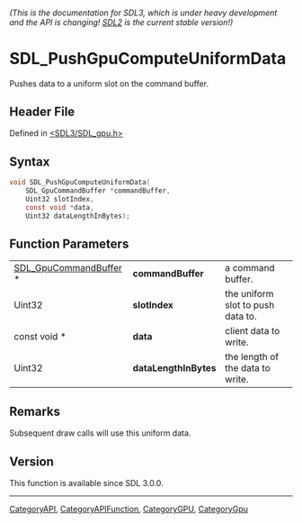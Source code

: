 ###### (This is the documentation for SDL3, which is under heavy development and the API is changing! [SDL2](https://wiki.libsdl.org/SDL2/) is the current stable version!)
# SDL_PushGpuComputeUniformData

Pushes data to a uniform slot on the command buffer.

## Header File

Defined in [<SDL3/SDL_gpu.h>](https://github.com/libsdl-org/SDL/blob/main/include/SDL3/SDL_gpu.h)

## Syntax

```c
void SDL_PushGpuComputeUniformData(
    SDL_GpuCommandBuffer *commandBuffer,
    Uint32 slotIndex,
    const void *data,
    Uint32 dataLengthInBytes);
```

## Function Parameters

|                                                |                       |                                   |
| ---------------------------------------------- | --------------------- | --------------------------------- |
| [SDL_GpuCommandBuffer](SDL_GpuCommandBuffer) * | **commandBuffer**     | a command buffer.                 |
| Uint32                                         | **slotIndex**         | the uniform slot to push data to. |
| const void *                                   | **data**              | client data to write.             |
| Uint32                                         | **dataLengthInBytes** | the length of the data to write.  |

## Remarks

Subsequent draw calls will use this uniform data.

## Version

This function is available since SDL 3.0.0.

----
[CategoryAPI](CategoryAPI), [CategoryAPIFunction](CategoryAPIFunction), [CategoryGPU](CategoryGPU), [CategoryGpu](CategoryGpu)


